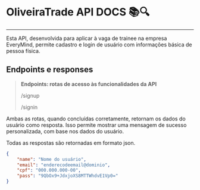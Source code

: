 # OliveiraTrade API DOCS 📚🔍

___

Esta API, desenvolvida para aplicar à vaga de trainee na empresa EveryMind, permite cadastro e login de usuário com informações básica de pessoa física.

## Endpoints e responses

> **Endpoints: rotas de acesso às funcionalidades da API**
>
> /signup
>
>/signin

Ambas as rotas, quando concluídas corretamente, retornam os dados do usuário como resposta. Isso permite mostrar uma mensagem de sucesso personalizada, com base nos dados do usuário.

Todas as respostas são retornadas em formato json.

```json
{
	"name": "Nome do usuário",
	"email": "enderecodeemail@dominio",
	"cpf": "000.000.000-00",
	"pass": "9QbOx9+JdxjoXS8MTTWhdvE1Vp0="
}
```